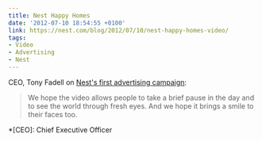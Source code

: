 ```yaml
---
title: Nest Happy Homes
date: '2012-07-10 18:54:55 +0100'
link: https://nest.com/blog/2012/07/10/nest-happy-homes-video/
tags:
- Video
- Advertising
- Nest
---
```

CEO, Tony Fadell on [Nest's first advertising campaign][1]:

> We hope the video allows people to take a brief pause in the day and to see the world through fresh eyes. And we hope it brings a smile to their faces too.

[1]: http://www.fastcocreate.com/1681089/smart-thermostat-nest-looks-for-happy-homes-in-its-first-ad-campaign

*[CEO]: Chief Executive Officer

